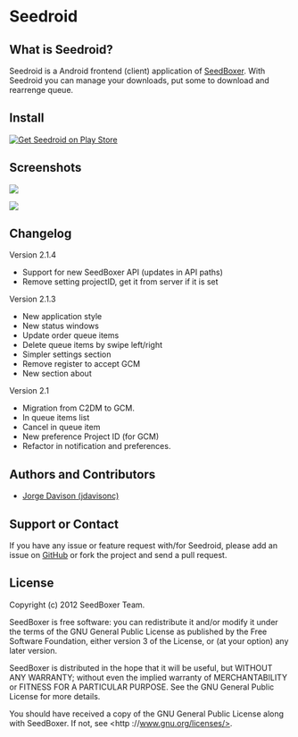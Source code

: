 Seedroid
========

## What is Seedroid?

Seedroid is a Android frontend (client) application of [SeedBoxer](http://seedboxer.net). With Seedroid you can manage your downloads, put some to download and rearrenge queue.

## Install

[![Get Seedroid on Play Store](http://developer.android.com/images/brand/en_generic_rgb_wo_45.png)](https://play.google.com/store/apps/details?id=net.seedboxer.seedroid)

## Screenshots

![](https://lh6.ggpht.com/lRKEpjN48RclHEGHJtxP3myVWfDwP_lGUqzu5V2WwRUtupqlw8g5trq-yfg2wcf3lkUo)

![](https://lh3.ggpht.com/xvur9fMElFDMmNW0KrN9kLElEq19B4IWcg5tCPSJkN_9oAF82kwai6kF-sMWI8av2ZU)

## Changelog

Version 2.1.4

* Support for new SeedBoxer API (updates in API paths)
* Remove setting projectID, get it from server if it is set

Version 2.1.3

* New application style
* New status windows
* Update order queue items
* Delete queue items by swipe left/right
* Simpler settings section
* Remove register to accept GCM
* New section about

Version 2.1

* Migration from C2DM to GCM.
* In queue items list
* Cancel in queue item
* New preference Project ID (for GCM)
* Refactor in notification and preferences.


## Authors and Contributors
*   [Jorge Davison (jdavisonc)](http://github.com/jdavisonc)

## Support or Contact

If you have any issue or feature request with/for Seedroid, please add an issue on [GitHub](https://github.com/seedboxer/seedroid/issues) or fork the project and send a pull request.


## License

Copyright (c) 2012 SeedBoxer Team.

SeedBoxer is free software: you can redistribute it and/or modify it under the terms of the GNU General Public License as published by the Free Software Foundation, either version 3 of the License, or (at your option) any later version.

SeedBoxer is distributed in the hope that it will be useful, but WITHOUT ANY WARRANTY; without even the implied warranty of MERCHANTABILITY or FITNESS FOR A PARTICULAR PURPOSE.  See the GNU General Public License for more details.

You should have received a copy of the GNU General Public License along with SeedBoxer.  If not, see <http ://www.gnu.org/licenses/>.
